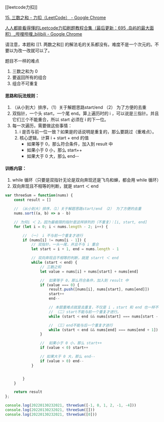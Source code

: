[[leetcode力扣]]

[15. 三数之和 - 力扣（LeetCode） - Google Chrome](https://leetcode-cn.com/problems/3sum/)

[人人都能看得懂的Leetcode力扣刷题教程合集（最后更新：695 .岛屿的最大面积）_哔哩哔哩_bilibili - Google Chrome](https://www.bilibili.com/video/BV1wA411b7qZ?p=5)


请注意，本题和 [[1. 两数之和]] 的解法毛的关系都没有。难度不是一个次元的。不要以为改一改就可以了。

题目不一样的难点
1. 三数之和为 0
2. 要返回所有的组合
3. 组合不可重复

#### 思路和玩法规则：
1. （从小到大）排序，（1）关于解题思路start/end （2） 为了方便的去重
2. 双指针，一个头 start，一个尾 end。算上遍历时的 i ，可以说是三指针。并且它们三个不能重合，所以 start 必须在 i 的下一位。
3. 每一次遍历，需要做这些事情：
	1. i 是否与前一位一致？如果是的话说明是重复的，那么要跳过（重难点）。
	2. 核心逻辑，计算 i + start + end 的值
		- 如果等于 0，那么符合条件，加入到 result 中
		- 如果小于 0 小，那么 start++
		- 如果大于 0 大，那么 end--


#### 训练内容：
1. while 循环（只要是双指针无论是双向奔现还是飞鸟和蝉，都会用 while 循环）
2. 双向奔现且不相等的判断，就是 starrt ＜ end 

```javascript
var threeSum = function(nums) {
    const result = []

    // （从小到大）排序，（1）关于解题思路start/end （2） 为了方便的去重
    nums.sort((a, b) => a - b)

    // 为何i ＜ 2。因为最极限的指针是这样排列的（不重复）：[i, start, end]
    for (let i = 0; i < nums.length - 2; i++) {

        // （一） i 不与前一个重复才进行
        if (nums[i] != nums[i - 1]) {
            // 双指针，一头一尾，并且不与 i 重合
            let start = i + 1, end = nums.length - 1

			// 双向奔现且不相等的判断，就是 starrt ＜ end 
            while (start < end) {
                // 三数之和
                let value = nums[i] + nums[start] + nums[end]

                //  如果等于 0，那么符合条件，加入到 result 中
                if (value === 0) {
                    result.push([nums[i], nums[start], nums[end]])
                    start++
                    end--

                    // 本题重难点就是去重复，不仅是 i ，start 和 end 也一样不能重复
                    // （二）start不能与前一个重复才进行。
                    while (start < end && nums[start] === nums[start - 1]) start++

                    // （三）end不能与后一个重复才进行
                    while (start < end && nums[end] === nums[end + 1]) end++
                }

                //  如果小于 0 小，那么 start++
                if (value < 0) start++

                // 如果大于 0 大，那么 end--
                if (value > 0) end--
            }


        }
    }

    return result
};

console.log(20220130232021, threeSum([-1, 0, 1, 2, -1, -4]))
console.log(20220130232021, threeSum([]))
console.log(20220130232021, threeSum([0]))
```